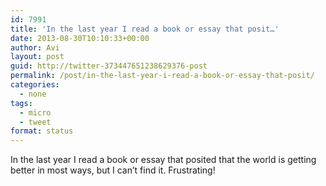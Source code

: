 ```yaml
---
id: 7991
title: 'In the last year I read a book or essay that posit…'
date: 2013-08-30T10:10:33+00:00
author: Avi
layout: post
guid: http://twitter-373447651238629376-post
permalink: /post/in-the-last-year-i-read-a-book-or-essay-that-posit/
categories:
  - none
tags:
  - micro
  - tweet
format: status
---
```

In the last year I read a book or essay that posited that the world is getting better in most ways, but I can’t find it. Frustrating!
